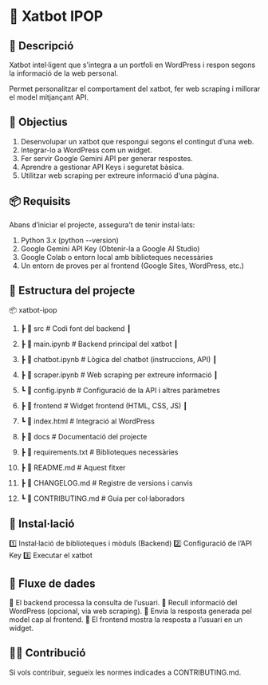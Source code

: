 # 🤖 Xatbot IPOP
## 📖 Descripció
Xatbot intel·ligent que s'integra a un portfoli en WordPress i respon segons la informació de la web personal.

Permet personalitzar el comportament del xatbot, fer web scraping i millorar el model mitjançant API.
## 🎯 Objectius
1. Desenvolupar un xatbot que respongui segons el contingut d'una web.
2. Integrar-lo a WordPress com un widget.
3. Fer servir Google Gemini API per generar respostes.
4. Aprendre a gestionar API Keys i seguretat bàsica.
5. Utilitzar web scraping per extreure informació d'una pàgina.
## 📦 Requisits
Abans d’iniciar el projecte, assegura’t de tenir instal·lats:

1. Python 3.x (python --version)
2. Google Gemini API Key (Obtenir-la a Google AI Studio)
3. Google Colab o entorn local amb biblioteques necessàries
4. Un entorn de proves per al frontend (Google Sites, WordPress, etc.)
## 📂 Estructura del projecte
📦 xatbot-ipop 
1. ┣ 📂 src # Codi font del backend ┃ 
2. ┣ 📜 main.ipynb # Backend principal del xatbot ┃ 
3. ┣ 📜 chatbot.ipynb # Lògica del chatbot (instruccions, API) ┃ 
4. ┣ 📜 scraper.ipynb # Web scraping per extreure informació ┃ 
5. ┗ 📜 config.ipynb # Configuració de la API i altres paràmetres 

6. ┣ 📂 frontend # Widget frontend (HTML, CSS, JS) ┃ 
7. ┗ 📜 index.html # Integració al WordPress 

8. ┣ 📂 docs # Documentació del projecte 
9. ┣ 📜 requirements.txt # Biblioteques necessàries 
10. ┣ 📜 README.md # Aquest fitxer 
11. ┣ 📜 CHANGELOG.md # Registre de versions i canvis 
12. ┗ 📜 CONTRIBUTING.md # Guia per col·laboradors

## 🔧 Instal·lació

1️⃣ Instal·lació de biblioteques i mòduls (Backend)
2️⃣ Configuració de l’API Key
3️⃣ Executar el xatbot


## 🔁 Fluxe de dades

🔽 El backend processa la consulta de l’usuari.
🔽 Recull informació del WordPress (opcional, via web scraping).
🔽 Envia la resposta generada pel model cap al frontend.
🔽 El frontend mostra la resposta a l’usuari en un widget.

## 👨‍💻 Contribució
Si vols contribuir, segueix les normes indicades a CONTRIBUTING.md.

